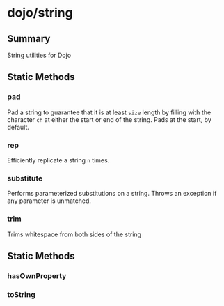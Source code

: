 # dojo/string

## Summary

String utilities for Dojo
## Static Methods

### pad
Pad a string to guarantee that it is at least `size` length by
filling with the character `ch` at either the start or end of the
string. Pads at the start, by default.

### rep
Efficiently replicate a string `n` times.

### substitute
Performs parameterized substitutions on a string. Throws an
exception if any parameter is unmatched.

### trim
Trims whitespace from both sides of the string

## Static Methods

### hasOwnProperty


### toString


